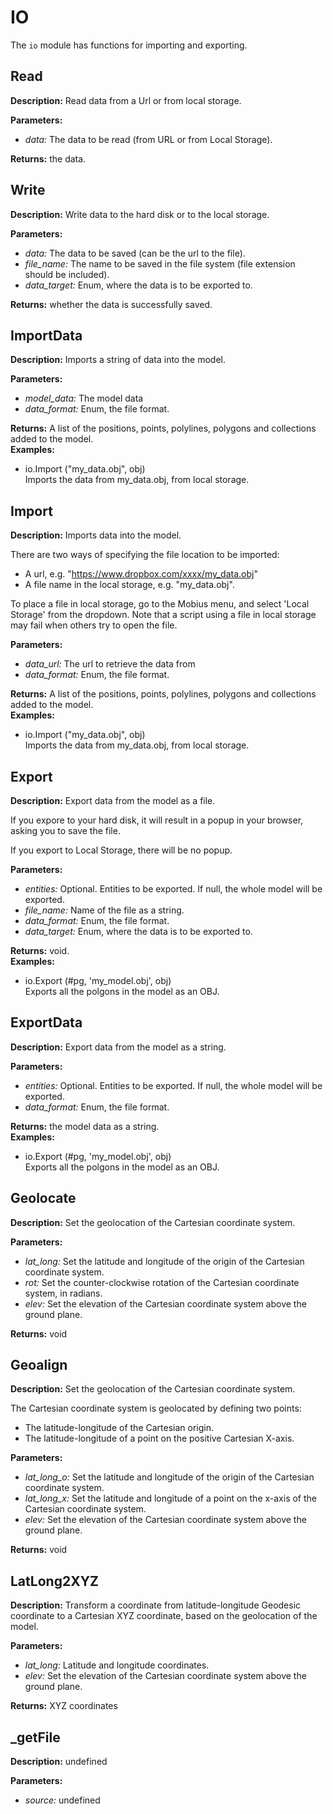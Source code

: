 # IO  
  
The `io` module has functions for importing and exporting.  
  
  
## Read  
  
  
**Description:** Read data from a Url or from local storage.  
  
**Parameters:**  
  * *data:* The data to be read (from URL or from Local Storage).  
  
**Returns:** the data.  
  
  
## Write  
  
  
**Description:** Write data to the hard disk or to the local storage.  
  
**Parameters:**  
  * *data:* The data to be saved (can be the url to the file).  
  * *file\_name:* The name to be saved in the file system (file extension should be included).  
  * *data\_target:* Enum, where the data is to be exported to.  
  
**Returns:** whether the data is successfully saved.  
  
  
## ImportData  
  
  
**Description:** Imports a string of data into the model.

  
  
**Parameters:**  
  * *model\_data:* The model data  
  * *data\_format:* Enum, the file format.  
  
**Returns:** A list of the positions, points, polylines, polygons and collections added to the model.  
**Examples:**  
  * io.Import ("my_data.obj", obj)  
    Imports the data from my_data.obj, from local storage.
  
  
  
## Import  
  
  
**Description:** Imports data into the model.


There are two ways of specifying the file location to be imported:
- A url, e.g. "https://www.dropbox.com/xxxx/my_data.obj"
- A file name in the local storage, e.g. "my_data.obj".


To place a file in local storage, go to the Mobius menu, and select 'Local Storage' from the dropdown.
Note that a script using a file in local storage may fail when others try to open the file.

  
  
**Parameters:**  
  * *data\_url:* The url to retrieve the data from  
  * *data\_format:* Enum, the file format.  
  
**Returns:** A list of the positions, points, polylines, polygons and collections added to the model.  
**Examples:**  
  * io.Import ("my_data.obj", obj)  
    Imports the data from my_data.obj, from local storage.
  
  
  
## Export  
  
  
**Description:** Export data from the model as a file.


If you expore to your  hard disk,
it will result in a popup in your browser, asking you to save the file.


If you export to Local Storage, there will be no popup.

  
  
**Parameters:**  
  * *entities:* Optional. Entities to be exported. If null, the whole model will be exported.  
  * *file\_name:* Name of the file as a string.  
  * *data\_format:* Enum, the file format.  
  * *data\_target:* Enum, where the data is to be exported to.  
  
**Returns:** void.  
**Examples:**  
  * io.Export (#pg, 'my_model.obj', obj)  
    Exports all the polgons in the model as an OBJ.
  
  
  
## ExportData  
  
  
**Description:** Export data from the model as a string.

  
  
**Parameters:**  
  * *entities:* Optional. Entities to be exported. If null, the whole model will be exported.  
  * *data\_format:* Enum, the file format.  
  
**Returns:** the model data as a string.  
**Examples:**  
  * io.Export (#pg, 'my_model.obj', obj)  
    Exports all the polgons in the model as an OBJ.
  
  
  
## Geolocate  
  
  
**Description:** Set the geolocation of the Cartesian coordinate system.  
  
**Parameters:**  
  * *lat\_long:* Set the latitude and longitude of the origin of the Cartesian coordinate system.  
  * *rot:* Set the counter-clockwise rotation of the Cartesian coordinate system, in radians.  
  * *elev:* Set the elevation of the Cartesian coordinate system above the ground plane.  
  
**Returns:** void  
  
  
## Geoalign  
  
  
**Description:** Set the geolocation of the Cartesian coordinate system.


The Cartesian coordinate system is geolocated by defining two points:
- The latitude-longitude of the Cartesian origin.
- The latitude-longitude of a point on the positive Cartesian X-axis.

  
  
**Parameters:**  
  * *lat\_long\_o:* Set the latitude and longitude of the origin of the Cartesian coordinate
system.  
  * *lat\_long\_x:* Set the latitude and longitude of a point on the x-axis of the Cartesian
coordinate system.  
  * *elev:* Set the elevation of the Cartesian coordinate system above the ground plane.  
  
**Returns:** void  
  
  
## LatLong2XYZ  
  
  
**Description:** Transform a coordinate from latitude-longitude Geodesic coordinate to a Cartesian XYZ coordinate,
based on the geolocation of the model.  
  
**Parameters:**  
  * *lat\_long:* Latitude and longitude coordinates.  
  * *elev:* Set the elevation of the Cartesian coordinate system above the ground plane.  
  
**Returns:** XYZ coordinates  
  
  
## _getFile  
  
  
**Description:** undefined  
  
**Parameters:**  
  * *source:* undefined  
  
  
